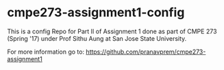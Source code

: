 # cmpe273-assignment1-config
This is a config Repo for Part II of Assignment 1 done as part of CMPE 273 (Spring '17) under Prof Sithu Aung at San Jose State University.

For more information go to: https://github.com/pranavprem/cmpe273-assignment1

